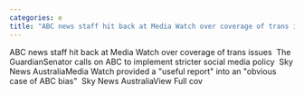 ```yaml
---
categories: e
title: "ABC news staff hit back at Media Watch over coverage of trans issues  The Guardian"
---
```

ABC news staff hit back at Media Watch over coverage of trans issues&nbsp;&nbsp;The GuardianSenator calls on ABC to implement stricter social media policy&nbsp;&nbsp;Sky News AustraliaMedia Watch provided a "useful report" into an "obvious case of ABC bias"&nbsp;&nbsp;Sky News AustraliaView Full cov